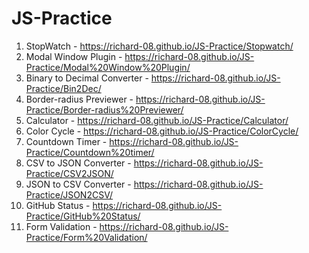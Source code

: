 # JS-Practice

1) StopWatch - https://richard-08.github.io/JS-Practice/Stopwatch/
2) Modal Window Plugin - https://richard-08.github.io/JS-Practice/Modal%20Window%20Plugin/
3) Binary to Decimal Converter - https://richard-08.github.io/JS-Practice/Bin2Dec/
4) Border-radius Previewer - https://richard-08.github.io/JS-Practice/Border-radius%20Previewer/
5) Calculator - https://richard-08.github.io/JS-Practice/Calculator/
6) Color Cycle - https://richard-08.github.io/JS-Practice/ColorCycle/
7) Countdown Timer - https://richard-08.github.io/JS-Practice/Countdown%20timer/
8) CSV to JSON Converter - https://richard-08.github.io/JS-Practice/CSV2JSON/
9) JSON to CSV Converter - https://richard-08.github.io/JS-Practice/JSON2CSV/
10) GitHub Status - https://richard-08.github.io/JS-Practice/GitHub%20Status/
11) Form Validation - https://richard-08.github.io/JS-Practice/Form%20Validation/
